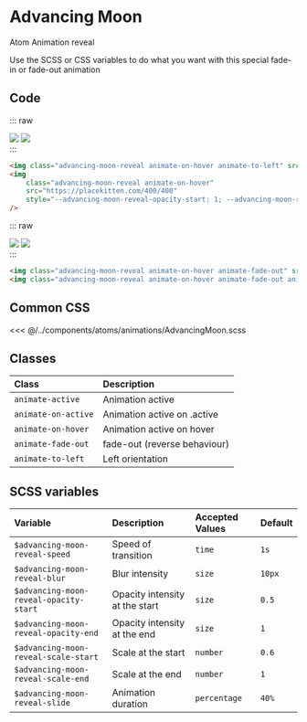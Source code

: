 # Advancing Moon
<Badge type="tip">Atom</Badge> <Badge type="info">Animation</Badge> <Badge type="info">reveal</Badge>

Use the SCSS or CSS variables to do what you want with this special fade-in or fade-out animation

## Code

::: raw
<div class="dev-section">
    <img class="advancing-moon-reveal animate-on-hover animate-to-left" src="https://placekitten.com/400/400"/>
    <img
        class="advancing-moon-reveal animate-on-hover"
        src="https://placekitten.com/400/400"
        style="--advancing-moon-reveal-opacity-start: 1; --advancing-moon-reveal-scale-end: 1.5"
    />
</div>
:::

``` html
<img class="advancing-moon-reveal animate-on-hover animate-to-left" src="https://placekitten.com/400/400"/>
<img
    class="advancing-moon-reveal animate-on-hover"
    src="https://placekitten.com/400/400"
    style="--advancing-moon-reveal-opacity-start: 1; --advancing-moon-reveal-scale-end: 1.5"
/>
```

::: raw
<div class="dev-section">
    <img class="advancing-moon-reveal animate-on-hover animate-fade-out" src="https://placekitten.com/400/400" />
    <img class="advancing-moon-reveal animate-on-hover animate-fade-out to-left" src="https://placekitten.com/400/400"/>
</div>
:::


``` html
<img class="advancing-moon-reveal animate-on-hover animate-fade-out" src="https://placekitten.com/400/400" />
<img class="advancing-moon-reveal animate-on-hover animate-fade-out animate-to-left" src="https://placekitten.com/400/400"/>
```

## Common CSS

<<< @/../components/atoms/animations/AdvancingMoon.scss

## Classes

| Class               | Description                              |
|:--------------------|:-----------------------------------------|
| `animate-active`    | Animation active                         |
| `animate-on-active` | Animation active on .active              |
| `animate-on-hover`  | Animation active on hover                |
| `animate-fade-out`  | fade-out  (reverse behaviour)            |
| `animate-to-left`   | Left orientation                         |


## SCSS variables

| Variable                               | Description                    | Accepted Values | Default |
|:---------------------------------------|:-------------------------------|:----------------|:--------|
| `$advancing-moon-reveal-speed`         | Speed of transition            | `time`          | `1s`    |
| `$advancing-moon-reveal-blur`          | Blur intensity                 | `size`          | `10px`  |
| `$advancing-moon-reveal-opacity-start` | Opacity intensity at the start | `size`          | `0.5`   |
| `$advancing-moon-reveal-opacity-end`   | Opacity intensity at the end   | `size`          | `1`     |
| `$advancing-moon-reveal-scale-start`   | Scale at the start             | `number`        | `0.6`   |
| `$advancing-moon-reveal-scale-end`     | Scale at the end               | `number`        | `1`     |
| `$advancing-moon-reveal-slide`         | Animation duration             | `percentage`    | `40%`   |


<style lang="scss">
@use "docs/theme.scss";
@use "components/atoms/animations/AdvancingMoon.scss";
</style>